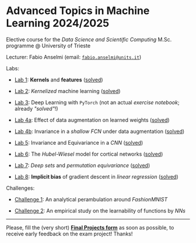 # Advanced Topics in Machine Learning 2024/2025

Elective course for the *Data Science and Scientific Computing* M.Sc. programme @ University of Trieste

Lecturer: Fabio Anselmi (email: [`fabio.anselmi@units.it`](mailto:fabio.anselmi@units.it))

Labs:

* [Lab 1](./notebooks/AdvML_UniTS_2024_Lab_01_Intro_to_Kernels.ipynb): **Kernels** and **features** ([solved](./solutions/AdvML_UniTS_2024_Lab_01_Intro_to_Kernels_Solved.ipynb))

* [Lab 2](./notebooks/AdvML_UniTS_2024_Lab_02_Kernel_ridge_regression_and_kPCA.ipynb): *Kernelized* machine learning ([solved](./solutions/AdvML_UniTS_2024_Lab_02_Kernel_ridge_regression_and_kPCA_Solved.ipynb))

* [Lab 3](./notebooks/AdvML_UniTS_2024_Lab_03_DL_with_PyTorch/AdvML_UniTS_2024_Lab_03_DL_with_PyTorch_02_nnets.ipynb): Deep Learning with `PyTorch` (not an actual *exercise notebook*; already *"solved"*!)

* [Lab 4a](./notebooks/AdvML_UniTS_2024_Lab_04_FCN_Augmentation.ipynb): Effect of data augmentation on learned weights ([solved](./solutions/AdvML_UniTS_2024_Lab_04_FCN_Augmentation_Solved.ipynb))

* [Lab 4b](./notebooks/AdvML_UniTS_2024_Lab_04bis_FCN_Invariance.ipynb): Invariance in a *shallow FCN* under data augmentation ([solved](./solutions/AdvML_UniTS_2024_Lab_04bis_FCN_Invariance_Solved.ipynb))

* [Lab 5](./notebooks/AdvML_UniTS_2024_Lab_05_CNN_Invariance_Equivariance.ipynb): Invariance and Equivariance in a *CNN* ([solved](./solutions/AdvML_UniTS_2024_Lab_05_CNN_Invariance_Equivariance_Solved.ipynb))

* [Lab 6](./notebooks/AdvML_UniTS_2024_Lab_06_Cortex_Hubel_Wiesel.ipynb): The *Hubel-Wiesel* model for cortical networks ([solved](./solutions/AdvML_UniTS_2024_Lab_06_Cortex_Hubel_Wiesel_Solved.ipynb))

* [Lab 7](./notebooks/AdvML_UniTS_2024_Lab_07_Permutation_Equivariance.ipynb): *Deep sets* and *permutation equivariance* ([solved](./solutions/AdvML_UniTS_2024_Lab_07_Permutation_Equivariance_Solved.ipynb))

* [Lab 8](./notebooks/AdvML_UniTS_2024_Lab_08_Implicit_Bias.ipynb): **Implicit bias** of gradient descent in *linear regression* ([solved](./solutions/AdvML_UniTS_2024_Lab_08_Implicit_Bias_Solved.ipynb))

Challenges:

* [Challenge 1](./notebooks/AdvML_Challenge_2023_1_old.ipynb): An analytical perambulation around *FashionMNIST*

* [Challenge 2](./AdvML_Challenge_2024_2.md): An empirical study on the learnability of functions by *NNs*

---

Please, fill the (very short) [**Final Projects form**](https://forms.gle/BsfG9BJfxuZy6tjN7) as soon as possible, to receive early feedback on the exam project! Thanks!
